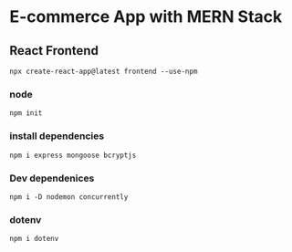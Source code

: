 # E-commerce App with MERN Stack

## React Frontend

```npx create-react-app@latest frontend --use-npm```

### node

`npm init`

### install dependencies

`npm i express mongoose bcryptjs`

### Dev dependenices
`npm i -D nodemon concurrently`

### dotenv 
`npm i dotenv`